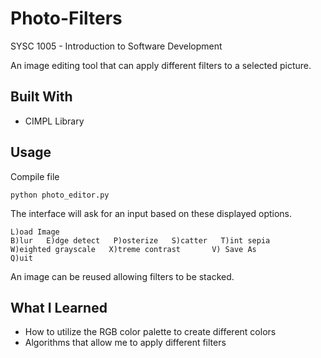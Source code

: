 # Photo-Filters
SYSC 1005 - Introduction to Software Development

An image editing tool that can apply different filters to a selected picture. 

Built With
-----
- CIMPL Library

Usage
-----

Compile file

    python photo_editor.py

The interface will ask for an input based on these displayed options.

    L)oad Image
    B)lur   E)dge detect   P)osterize   S)catter   T)int sepia 
    W)eighted grayscale   X)treme contrast       V) Save As
    Q)uit
    
An image can be reused allowing filters to be stacked.

What I Learned
-----
- How to utilize the RGB color palette to create different colors
- Algorithms that allow me to apply different filters
